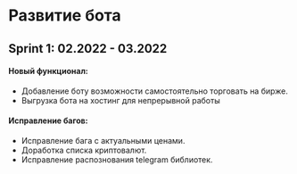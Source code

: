 # Развитие бота


## Sprint 1: 02.2022 - 03.2022

#### Новый функционал:
  - Добавление боту возможности самостоятельно торговать на бирже.
  - Выгрузка бота на хостинг для непрерывной работы

#### Исправление багов:
  - Исправление бага с актуальными ценами.
  - Доработка списка криптовалют.
  - Исправление распознования telegram библиотек.
